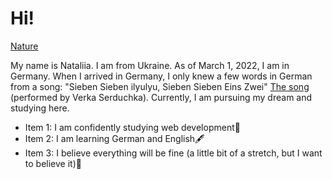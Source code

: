 # Hi!

[Nature](https://unsplash.com/de/fotos/foggy-mountain-summit-1Z2niiBPg5A)

My name is Nataliia. I am from Ukraine. As of March 1, 2022, I am in Germany. When I arrived in Germany, I only knew a few words in German from a song: "Sieben Sieben ilyulyu, Sieben Sieben Eins Zwei" [The song](https://www.youtube.com/watch?v=E8CO3FmgWyI) (performed by Verka Serduchka). 
Currently, I am pursuing my dream and studying here.

- Item 1: I am confidently studying web development💫
- Item 2: I am learning German and English🖋
- Item 3: I believe everything will be fine (a little bit of a stretch, but I want to believe it)🤗
